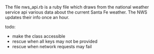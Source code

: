 The file nws_api.rb is a ruby file which draws
from the national weather service api various
data about the current Santa Fe weather. The NWS
updates their info once an hour.

todo:
<ul>
<li>make the class accessible</li>
<li>rescue when all keys may not be provided</li>
<li>rescue when network requests may fail</li>
</ul>

